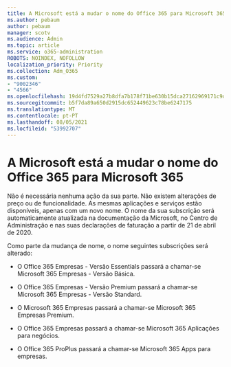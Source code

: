 ```yaml
---
title: A Microsoft está a mudar o nome do Office 365 para Microsoft 365
ms.author: pebaum
author: pebaum
manager: scotv
ms.audience: Admin
ms.topic: article
ms.service: o365-administration
ROBOTS: NOINDEX, NOFOLLOW
localization_priority: Priority
ms.collection: Adm_O365
ms.custom:
- "9002346"
- "4566"
ms.openlocfilehash: 19d4fd7529a27b8dfa7b178f71be630b15dca27162969171c9d0f3bbf820d983
ms.sourcegitcommit: b5f7da89a650d2915dc652449623c78be6247175
ms.translationtype: MT
ms.contentlocale: pt-PT
ms.lasthandoff: 08/05/2021
ms.locfileid: "53992707"
---
```

# <a name="microsoft-is-renaming-office-365-to-microsoft-365"></a>A Microsoft está a mudar o nome do Office 365 para Microsoft 365

Não é necessária nenhuma ação da sua parte. Não existem alterações de preço ou de funcionalidade. As mesmas aplicações e serviços estão disponíveis, apenas com um novo nome. O nome da sua subscrição será automaticamente atualizada na documentação da Microsoft, no Centro de Administração e nas suas declarações de faturação a partir de 21 de abril de 2020.

Como parte da mudança de nome, o nome seguintes subscrições será alterado:

- O Office 365 Empresas - Versão Essentials passará a chamar-se Microsoft 365 Empresas - Versão Básica.

- O Office 365 Empresas - Versão Premium passará a chamar-se Microsoft 365 Empresas - Versão Standard.

- O Microsoft 365 Empresas passará a chamar-se Microsoft 365 Empresas Premium.

- O Office 365 Empresas passará a chamar-se Microsoft 365 Aplicações para negócios.

- O Office 365 ProPlus passará a chamar-se Microsoft 365 Apps para empresas.
